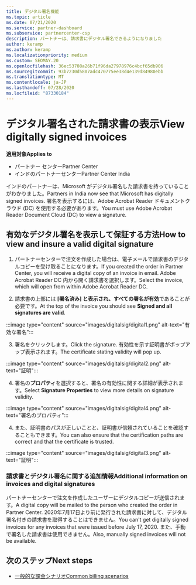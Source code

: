 ```yaml
---
title: デジタル署名機能
ms.topic: article
ms.date: 07/21/2020
ms.service: partner-dashboard
ms.subservice: partnercenter-csp
description: パートナーは、請求書にデジタル署名できるようになりました
author: keramp
ms.author: keramp
ms.localizationpriority: medium
ms.custom: SEOMAY.20
ms.openlocfilehash: 36ec53708a26b71f96da27978976c4bcf65db906
ms.sourcegitcommit: 93b7230d5807adc470775ee38d4e139d84980ebb
ms.translationtype: MT
ms.contentlocale: ja-JP
ms.lasthandoff: 07/28/2020
ms.locfileid: "87330184"
---
```

# <a name="view-digitally-signed-invoices"></a><span data-ttu-id="fc456-103">デジタル署名された請求書の表示</span><span class="sxs-lookup"><span data-stu-id="fc456-103">View digitally signed invoices</span></span>

<span data-ttu-id="fc456-104">**適用対象**</span><span class="sxs-lookup"><span data-stu-id="fc456-104">**Applies to**</span></span>

- <span data-ttu-id="fc456-105">パートナー センター</span><span class="sxs-lookup"><span data-stu-id="fc456-105">Partner Center</span></span>
- <span data-ttu-id="fc456-106">インドのパートナーセンター</span><span class="sxs-lookup"><span data-stu-id="fc456-106">Partner Center India</span></span>


<span data-ttu-id="fc456-107">インドのパートナーは、Microsoft がデジタル署名した請求書を持っていることがわかりました。</span><span class="sxs-lookup"><span data-stu-id="fc456-107">Partners in India now see that Microsoft has digitally signed invoices.</span></span> <span data-ttu-id="fc456-108">署名を表示するには、Adobe Acrobat Reader ドキュメントクラウド (DC) を使用する必要があります。</span><span class="sxs-lookup"><span data-stu-id="fc456-108">You must use Adobe Acrobat Reader Document Cloud (DC) to view a signature.</span></span>

## <a name="how-to-view-and-insure-a-valid-digital-signature"></a><span data-ttu-id="fc456-109">有効なデジタル署名を表示して保証する方法</span><span class="sxs-lookup"><span data-stu-id="fc456-109">How to view and insure a valid digital signature</span></span>


1. <span data-ttu-id="fc456-110">パートナーセンターで注文を作成した場合は、電子メールで請求書のデジタルコピーを受け取ることになります。</span><span class="sxs-lookup"><span data-stu-id="fc456-110">If you created the order in Partner Center, you will receive a digital copy of an invoice in email.</span></span> <span data-ttu-id="fc456-111">Adobe Acrobat Reader DC 内から開く請求書を選択します。</span><span class="sxs-lookup"><span data-stu-id="fc456-111">Select the invoice, which will open from within Adobe Acrobat Reader DC.</span></span>


2. <span data-ttu-id="fc456-112">請求書の上部には **[署名済み] と表示され、すべての署名が有効**であることが必要です。</span><span class="sxs-lookup"><span data-stu-id="fc456-112">At the top of the invoice you should see **Signed and all signatures are valid**.</span></span>
 
 :::image type="content" source="images/digitalsig/digital1.png" alt-text="有効な署名":::

3. <span data-ttu-id="fc456-114">署名をクリックします。</span><span class="sxs-lookup"><span data-stu-id="fc456-114">Click the signature.</span></span> <span data-ttu-id="fc456-115">有効性を示す証明書がポップアップ表示されます。</span><span class="sxs-lookup"><span data-stu-id="fc456-115">The certificate stating validity will pop up.</span></span>

:::image type="content" source="images/digitalsig/digital2.png" alt-text="証明"::: 

4. <span data-ttu-id="fc456-117">署名の**プロパティ**を選択すると、署名の有効性に関する詳細が表示されます。</span><span class="sxs-lookup"><span data-stu-id="fc456-117">Select **Signature Properties** to view more details on signature validity.</span></span>

:::image type="content" source="images/digitalsig/digital4.png" alt-text="署名のプロパティ"::: 

4. <span data-ttu-id="fc456-119">また、証明書のパスが正しいことと、証明書が信頼されていることを確認することもできます。</span><span class="sxs-lookup"><span data-stu-id="fc456-119">You can also ensure that the certification paths are correct and that the certificate is trusted.</span></span>

 :::image type="content" source="images/digitalsig/digital3.png" alt-text="証明":::

### <a name="additional-information-on-invoices-and-digital-signatures"></a><span data-ttu-id="fc456-121">請求書とデジタル署名に関する追加情報</span><span class="sxs-lookup"><span data-stu-id="fc456-121">Additional information on invoices and digital signatures</span></span>

<span data-ttu-id="fc456-122">パートナーセンターで注文を作成したユーザーにデジタルコピーが送信されます。</span><span class="sxs-lookup"><span data-stu-id="fc456-122">A digital copy will be mailed to the person who created the order in Partner Center.</span></span> <span data-ttu-id="fc456-123">2020年7月17日より前に発行された請求書に対して、デジタル署名付きの請求書を取得することはできません。</span><span class="sxs-lookup"><span data-stu-id="fc456-123">You can't get digitally signed invoices for any invoices that were issued before July 17, 2020.</span></span> <span data-ttu-id="fc456-124">また、手動で署名した請求書は使用できません。</span><span class="sxs-lookup"><span data-stu-id="fc456-124">Also, manually signed invoices will not be available.</span></span>

## <a name="next-steps"></a><span data-ttu-id="fc456-125">次のステップ</span><span class="sxs-lookup"><span data-stu-id="fc456-125">Next steps</span></span>

- [<span data-ttu-id="fc456-126">一般的な課金シナリオ</span><span class="sxs-lookup"><span data-stu-id="fc456-126">Common billing scenarios</span></span>](common-billing-scenarios.md)